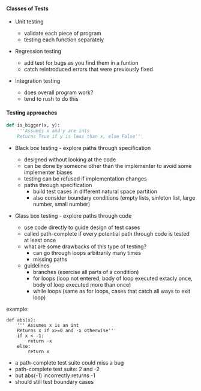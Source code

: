 #### Classes of Tests ####

* Unit testing
	* validate each piece of program
	* testing each function separately

* Regression testing
	* add test for bugs as you find them in a funtion
	* catch reintroduced errors that were previously fixed

* Integration testing
	* does overall program work?
	* tend to rush to do this

#### Testing approaches ####

```python
def is_bigger(x, y):
	'''Assumes x and y are ints
	Returns True if y is less than x, else False'''
```

* Black box testing - explore paths through specification
	* designed without looking at the code
	* can be done by someone other than the implementer to avoid some implementer biases
	* testing can be refused if implementation changes
	* paths through specification
		* build test cases in different natural space partition
		* also consider boundary conditions (empty lists, sinleton list, large number, small number)

* Glass box testing - explore paths through code
	* use code directly to guide design of test cases
	* called path-complete if every potential path through code is tested at least once
	* what are some drawbacks of this type of testing?
		* can go through loops arbitrarily many times
		* missing paths
	* guidelines
		* branches (exercise all parts of a condition)
		* for loops (loop not entered, body of loop executed extacly once, body of loop executed more than once)
		* while loops (same as for loops, cases that catch all ways to exit loop)

example:
```pyhon
def abs(x):
	''' Assumes x is an int
	Returns x if x>=0 and -x otherwise'''
	if x < -1:
		return -x
	else:
		return x
```
* a path-complete test suite could miss a bug
* path-complete test suite: 2 and -2
* but abs(-1) incorrectly returns -1
* should still test boundary cases